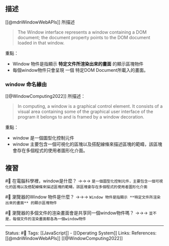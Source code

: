 ## 描述
[[@mdnWindowWebAPIs]] 所描述

>  The Window interface represents a window containing a DOM document; the document property points to the DOM document loaded in that window.

重點：
- Window 物件是指顯示 **特定文件所渲染出來的畫面** 的顯示區塊物件
- 每個window物件只會呈現 一個 特定DOM Document所載入的畫面。



### window 命名緣由
[[@WindowComputing2022]] 所描述：
> In computing, a window is a graphical control element. It consists of a visual area containing some of the graphical user interface of the program it belongs to and is framed by a window decoration.

重點：
- window 是一個圖型化控制元件
- window 主要包含一個可視化的區塊以及搭配線條來描述區塊的範疇，該區塊會存在多個程式的使用者圖形化介面。

## 複習
#🧠 在電腦科學裡，window是什麼？ ->->-> `是一個圖型化控制元件，主要包含一個可視化的區塊以及搭配線條來描述區塊的範疇，該區塊會存在多個程式的使用者圖形化介面`

#🧠 瀏覽器的Window 物件是什麼？ ->->-> `Window 物件是指顯示 **特定文件所渲染出來的畫面** 的顯示區塊物件`

#🧠 瀏覽器的多個文件的渲染畫面會是共享同一個window物件嗎？ ->->-> `並不是，每個文件的渲染畫面都各為一個window物件`

---
Status: #🌱 
Tags:
[[JavaScript]] - [[Operating System]]
Links:
References:
[[@mdnWindowWebAPIs]]
[[@WindowComputing2022]]